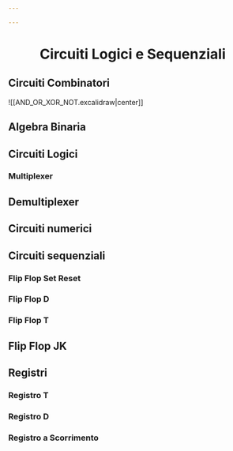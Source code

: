 ```yaml
---

---
```


<h1  style="text-align: center;"> Circuiti Logici e Sequenziali </h1>

## Circuiti Combinatori

![[AND_OR_XOR_NOT.excalidraw|center]]

## Algebra Binaria


## Circuiti Logici

### Multiplexer

## Demultiplexer


## Circuiti numerici


## Circuiti sequenziali

### Flip Flop Set Reset

### Flip Flop D

### Flip Flop T

## Flip Flop JK



## Registri

### Registro T

### Registro D

### Registro a Scorrimento





